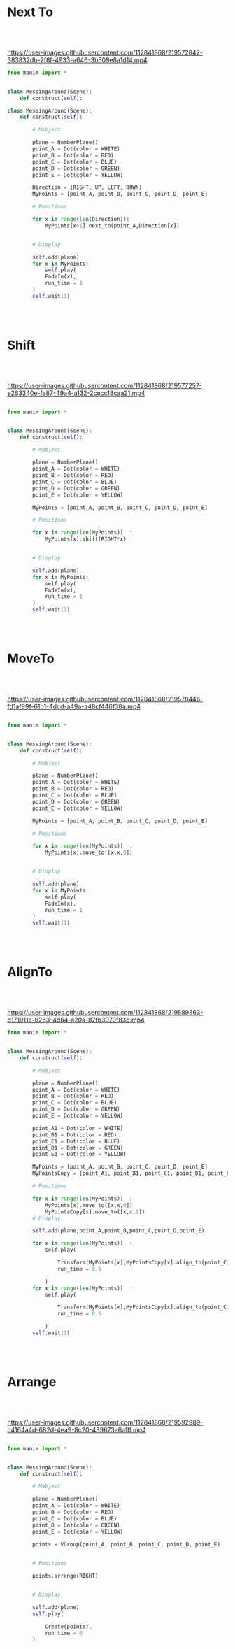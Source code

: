 # Next To

<br />
<br />



https://user-images.githubusercontent.com/112841868/219572842-383832db-2f8f-4933-a646-3b509e8a1d14.mp4

```python
from manim import *


class MessingAround(Scene):
    def construct(self):

class MessingAround(Scene):
    def construct(self):

        # Mobject

        plane = NumberPlane()
        point_A = Dot(color = WHITE)
        point_B = Dot(color = RED)
        point_C = Dot(color = BLUE)
        point_D = Dot(color = GREEN)
        point_E = Dot(color = YELLOW)        

        Direction = [RIGHT, UP, LEFT, DOWN]
        MyPoints = [point_A, point_B, point_C, point_D, point_E]

        # Positions 

        for x in range(len(Direction)):
            MyPoints[x+1].next_to(point_A,Direction[x])


        # Display

        self.add(plane)
        for x in MyPoints:
            self.play(
            FadeIn(x),
            run_time = 1
        )               
        self.wait(1)
```

<br />
<br />

# Shift

<br />
<br />


https://user-images.githubusercontent.com/112841868/219577257-e263340e-fe87-49a4-a132-2cecc18caa21.mp4

```python

from manim import *


class MessingAround(Scene):
    def construct(self):

        # Mobject

        plane = NumberPlane()
        point_A = Dot(color = WHITE)
        point_B = Dot(color = RED)
        point_C = Dot(color = BLUE)
        point_D = Dot(color = GREEN)
        point_E = Dot(color = YELLOW)        

        MyPoints = [point_A, point_B, point_C, point_D, point_E]

        # Positions 

        for x in range(len(MyPoints))  :
            MyPoints[x].shift(RIGHT*x)


        # Display

        self.add(plane)
        for x in MyPoints:
            self.play(
            FadeIn(x),
            run_time = 1
        )               
        self.wait(1)
```
<br />
<br />

# MoveTo

<br />
<br />

https://user-images.githubusercontent.com/112841868/219578446-fd1af99f-61b1-4dcd-a49a-a48cf446f38a.mp4


```python 

from manim import *


class MessingAround(Scene):
    def construct(self):

        # Mobject

        plane = NumberPlane()
        point_A = Dot(color = WHITE)
        point_B = Dot(color = RED)
        point_C = Dot(color = BLUE)
        point_D = Dot(color = GREEN)
        point_E = Dot(color = YELLOW)        

        MyPoints = [point_A, point_B, point_C, point_D, point_E]

        # Positions 

        for x in range(len(MyPoints))  :
            MyPoints[x].move_to([x,x,0])


        # Display

        self.add(plane)
        for x in MyPoints:
            self.play(
            FadeIn(x),
            run_time = 1
        )               
        self.wait(1)
```

<br />
<br />

# AlignTo

<br />
<br />



https://user-images.githubusercontent.com/112841868/219589363-d171911e-6263-4d64-a20a-87fb3070f83d.mp4




```python
from manim import *


class MessingAround(Scene):
    def construct(self):

        # Mobject

        plane = NumberPlane()
        point_A = Dot(color = WHITE)
        point_B = Dot(color = RED)
        point_C = Dot(color = BLUE)
        point_D = Dot(color = GREEN)
        point_E = Dot(color = YELLOW)        

        point_A1 = Dot(color = WHITE)
        point_B1 = Dot(color = RED)
        point_C1 = Dot(color = BLUE)
        point_D1 = Dot(color = GREEN)
        point_E1 = Dot(color = YELLOW)        

        MyPoints = [point_A, point_B, point_C, point_D, point_E]
        MyPointsCopy = [point_A1, point_B1, point_C1, point_D1, point_E1]

        # Positions 

        for x in range(len(MyPoints))  :
            MyPoints[x].move_to([x,x,0])
            MyPointsCopy[x].move_to([x,x,0])
        # Display

        self.add(plane,point_A,point_B,point_C,point_D,point_E)

        for x in range(len(MyPoints))  :
            self.play(

                Transform(MyPoints[x],MyPointsCopy[x].align_to(point_C,RIGHT)),
                run_time = 0.5

            )
        for x in range(len(MyPoints))  :
            self.play(

                Transform(MyPoints[x],MyPointsCopy[x].align_to(point_C,UP)),
                run_time = 0.5

            )            
        self.wait(1)
```

<br />
<br />

# Arrange

<br />
<br />



https://user-images.githubusercontent.com/112841868/219592989-c4164a4d-682d-4ea9-8c20-439673a6afff.mp4


```python

from manim import *


class MessingAround(Scene):
    def construct(self):

        # Mobject

        plane = NumberPlane()
        point_A = Dot(color = WHITE)
        point_B = Dot(color = RED)
        point_C = Dot(color = BLUE)
        point_D = Dot(color = GREEN)
        point_E = Dot(color = YELLOW)        

        points = VGroup(point_A, point_B, point_C, point_D, point_E)
        

        # Positions 

        points.arrange(RIGHT)


        # Display

        self.add(plane)
        self.play(

            Create(points),
            run_time = 6
        )
```



